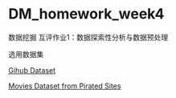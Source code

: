 # DM_homework_week4
数据挖掘 互评作业1：数据探索性分析与数据预处理

选用数据集

[Gihub Dataset](https://www.kaggle.com/datasets/nikhil25803/github-dataset?select=repository_data.csv)

[Movies Dataset from Pirated Sites](https://www.kaggle.com/datasets/arsalanrehman/movies-dataset-from-piracy-website)
